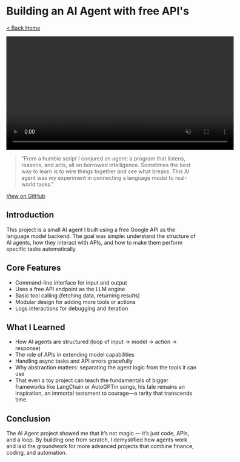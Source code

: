 # Building an AI Agent with free API's

[< Back Home](/)

<video width="600" controls autoplay muted loop>
  <source src="/videos/ai-agent-showcase.mp4" type="video/mp4">
  Your browser does not support the video tag.
</video>

> "From a humble script I conjured an agent: a program that listens, reasons, and acts, all on borrowed intelligence.
> Sometimes the best way to learn is to wire things together and see what breaks.
> This AI agent was my experiment in connecting a language model to real-world tasks."

[View on GitHub](https://github.com/miciukas69x/ai_agent)

## Introduction

This project is a small AI agent I built using a free Google API as the language model backend. The goal was simple: understand the structure of AI agents, how they interact with APIs, and how to make them perform specific tasks automatically.

## Core Features

- Command-line interface for input and output
- Uses a free API endpoint as the LLM engine
- Basic tool calling (fetching data, returning results)
- Modular design for adding more tools or actions
- Logs interactions for debugging and iteration

## What I Learned

- How AI agents are structured (loop of input → model → action → response)
- The role of APIs in extending model capabilities
- Handling async tasks and API errors gracefully
- Why abstraction matters: separating the agent logic from the tools it can use
- That even a toy project can teach the fundamentals of bigger frameworks like LangChain or AutoGPTin songs, his tale remains an inspiration, an immortal testament to courage—a rarity that transcends time.

## Conclusion

The AI Agent project showed me that it’s not magic — it’s just code, APIs, and a loop. By building one from scratch, I demystified how agents work and laid the groundwork for more advanced projects that combine finance, coding, and automation.
